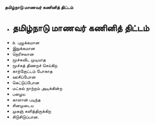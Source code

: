 **தமிழ்நாடு மாணவர் கணினித் திட்டம்**
- # தமிழ்நாடு மாணவர் கணினித் திட்டம்
- a. புழுக்கமான
- இறுக்கமான
- நெரிசலான
- மூச்சுவிட முடியாத
- மூச்சுத் திணறச் செய்கிற
- காற்றோட்டம் போகாத
- ஊசிப்போன
- கெட்டுப்போன
- மட்கல் நாற்றம் அடிக்கின்ற
- பழைய
- காளான் படிந்த
- சினமுடைய
-  முகஞ் சுளித்திருக்கிற
- சிடுசிடுப்பான.

